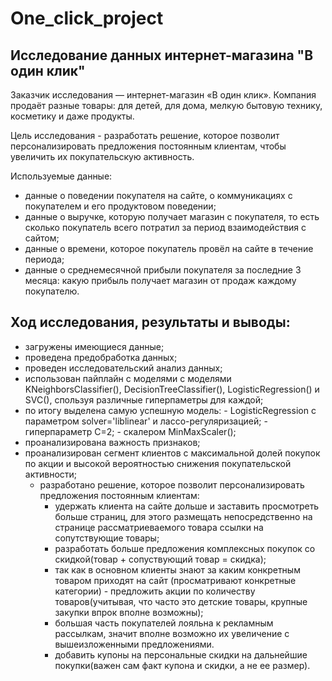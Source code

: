 # One_click_project
## Исследование данных интернет-магазина "В один клик"
Заказчик исследования — интернет-магазин «В один клик». Компания продаёт разные товары: для детей, для дома, мелкую бытовую технику, косметику и даже продукты.

Цель исследования - разработать решение, которое позволит персонализировать предложения постоянным клиентам, чтобы увеличить их покупательскую активность.

Используемые данные: 
 - данные о поведении покупателя на сайте, о коммуникациях с покупателем и его продуктовом поведении;
 - данные о выручке, которую получает магазин с покупателя, то есть сколько покупатель всего потратил за период взаимодействия с сайтом;
 - данные о времени, которое покупатель провёл на сайте в течение периода;
 - данные о среднемесячной прибыли покупателя за последние 3 месяца: какую прибыль получает магазин от продаж каждому покупателю.

## Ход исследования, результаты и выводы:

 - загружены имеющиеся данные;
 - проведена предобработка данных;
 - проведен исследовательский анализ данных;  
 - использован пайплайн с моделями с моделями KNeighborsClassifier(), DecisionTreeClassifier(), LogisticRegression() и  SVC(), спользуя различные гиперпаметры для каждой;
 - по итогу выделена самую успешную модель:
        - LogisticRegression с параметром solver='liblinear' и лассо-регуляризацией;
        - гиперпараметр C=2;
        - скалером MinMaxScaler(); 
 - проанализирована важность признаков;         
 - проанализирован сегмент клиентов с максимальной долей покупок по акции и высокой вероятностью снижения покупательской активности;
     - разработано решение, которое позволит персонализировать предложения постоянным клиентам:
         - удержать клиента на сайте дольше и заставить просмотреть больше страниц, для этого размещать непосредственно на странице рассматриеваемого товара ссылки на сопутствующие товары;
         - разработать больше предложения комплексных покупок со скидкой(товар + сопуствующий товар = скидка);
         - так как в основном клиенты знают за каким конкретным товаром приходят на сайт (просматривают конкретные категории) - предложить акции по количеству товаров(учитывая, что часто это детские товары, крупные закупки впрок вполне возможны);
         - большая часть покупателей лояльна к рекламным рассылкам, значит вполне возможно их увеличение с вышеизложенными предложениями.
         - добавить купоны на персональные скидки на дальнейшие покупки(важен сам факт купона и скидки, а не ее размер).
